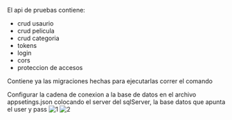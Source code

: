 El api de pruebas contiene:
- crud usaurio
- crud pelicula
- crud categoria
- tokens
- login
- cors
- proteccion de accesos

Contiene ya las migraciones hechas para ejecutarlas correr el comando

Configurar la cadena de conexion a la base de datos en el archivo appsetings.json
colocando el server del sqlServer, la base datos que apunta el user y pass
![1](https://github.com/gedrix/ApiPelicula/assets/11398322/85240e71-d53c-4f52-9cbf-89643db86c78)
![2](https://github.com/gedrix/ApiPelicula/assets/11398322/16fb7d7f-ad68-4de1-90d2-1208363aae33)
